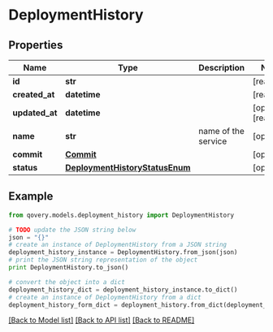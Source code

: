 # DeploymentHistory


## Properties
Name | Type | Description | Notes
------------ | ------------- | ------------- | -------------
**id** | **str** |  | [readonly] 
**created_at** | **datetime** |  | [readonly] 
**updated_at** | **datetime** |  | [optional] [readonly] 
**name** | **str** | name of the service | [optional] 
**commit** | [**Commit**](Commit.md) |  | [optional] 
**status** | [**DeploymentHistoryStatusEnum**](DeploymentHistoryStatusEnum.md) |  | [optional] 

## Example

```python
from qovery.models.deployment_history import DeploymentHistory

# TODO update the JSON string below
json = "{}"
# create an instance of DeploymentHistory from a JSON string
deployment_history_instance = DeploymentHistory.from_json(json)
# print the JSON string representation of the object
print DeploymentHistory.to_json()

# convert the object into a dict
deployment_history_dict = deployment_history_instance.to_dict()
# create an instance of DeploymentHistory from a dict
deployment_history_form_dict = deployment_history.from_dict(deployment_history_dict)
```
[[Back to Model list]](../README.md#documentation-for-models) [[Back to API list]](../README.md#documentation-for-api-endpoints) [[Back to README]](../README.md)


